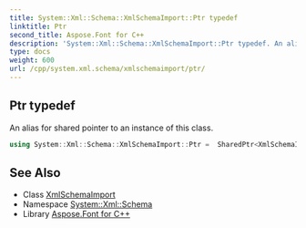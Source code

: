 ```yaml
---
title: System::Xml::Schema::XmlSchemaImport::Ptr typedef
linktitle: Ptr
second_title: Aspose.Font for C++
description: 'System::Xml::Schema::XmlSchemaImport::Ptr typedef. An alias for shared pointer to an instance of this class in C++.'
type: docs
weight: 600
url: /cpp/system.xml.schema/xmlschemaimport/ptr/
---
```

## Ptr typedef


An alias for shared pointer to an instance of this class.

```cpp
using System::Xml::Schema::XmlSchemaImport::Ptr =  SharedPtr<XmlSchemaImport>
```

## See Also

* Class [XmlSchemaImport](../)
* Namespace [System::Xml::Schema](../../)
* Library [Aspose.Font for C++](../../../)
